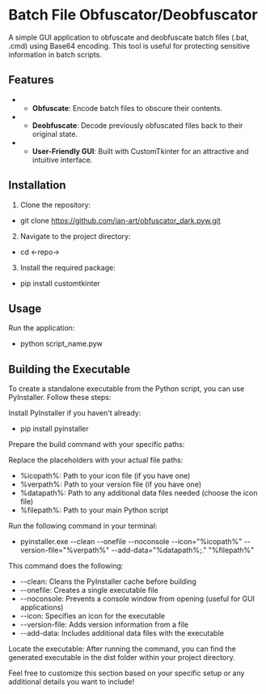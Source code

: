 # Batch File Obfuscator/Deobfuscator

A simple GUI application to obfuscate and deobfuscate batch files (.bat, .cmd) using Base64 encoding. This tool is useful for protecting sensitive information in batch scripts.

## Features

* - **Obfuscate**: Encode batch files to obscure their contents.
* - **Deobfuscate**: Decode previously obfuscated files back to their original state.
* - **User-Friendly GUI**: Built with CustomTkinter for an attractive and intuitive interface.

## Installation

1. Clone the repository:

* git clone https://github.com/ian-art/obfuscator_dark.pyw.git

2. Navigate to the project directory:

* cd <-repo->

3. Install the required package:

* pip install customtkinter

## Usage
Run the application:

* python script_name.pyw

## Building the Executable
To create a standalone executable from the Python script, you can use PyInstaller. Follow these steps:

Install PyInstaller if you haven't already:

* pip install pyinstaller

Prepare the build command with your specific paths:

Replace the placeholders with your actual file paths:

* %icopath%: Path to your icon file (if you have one)
* %verpath%: Path to your version file (if you have one)
* %datapath%: Path to any additional data files needed (choose the icon file)
* %filepath%: Path to your main Python script

Run the following command in your terminal:

* pyinstaller.exe --clean --onefile --noconsole --icon="%icopath%" --version-file="%verpath%" --add-data="%datapath%;." "%filepath%"

This command does the following:

* --clean: Cleans the PyInstaller cache before building
* --onefile: Creates a single executable file
* --noconsole: Prevents a console window from opening (useful for GUI applications)
* --icon: Specifies an icon for the executable
* --version-file: Adds version information from a file
* --add-data: Includes additional data files with the executable

Locate the executable: After running the command, you can find the generated executable in the dist folder within your project directory.

Feel free to customize this section based on your specific setup or any additional details you want to include!
